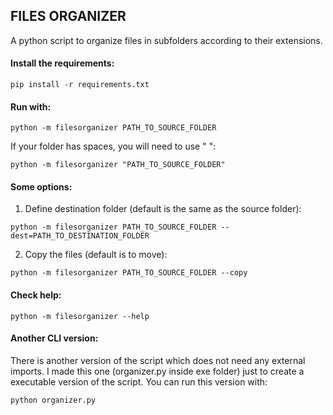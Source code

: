 ## FILES ORGANIZER

A python script to organize files in subfolders according to their extensions.

#### Install the requirements:

``` pip install -r requirements.txt ```

#### Run with:

``` python -m filesorganizer PATH_TO_SOURCE_FOLDER ```

If your folder has spaces, you will need to use " ":

``` python -m filesorganizer "PATH_TO_SOURCE_FOLDER" ```

#### Some options:

1. Define destination folder (default is the same as the source folder):

``` python -m filesorganizer PATH_TO_SOURCE_FOLDER --dest=PATH_TO_DESTINATION_FOLDER ```

2. Copy the files (default is to move):

``` python -m filesorganizer PATH_TO_SOURCE_FOLDER --copy ```


#### Check help:

``` python -m filesorganizer --help ```


#### Another CLI version:

There is another version of the script which does not need any external imports. I made this one (organizer.py inside exe folder) just to create a executable version of the script.
You can run this version with:

``` python organizer.py ```
